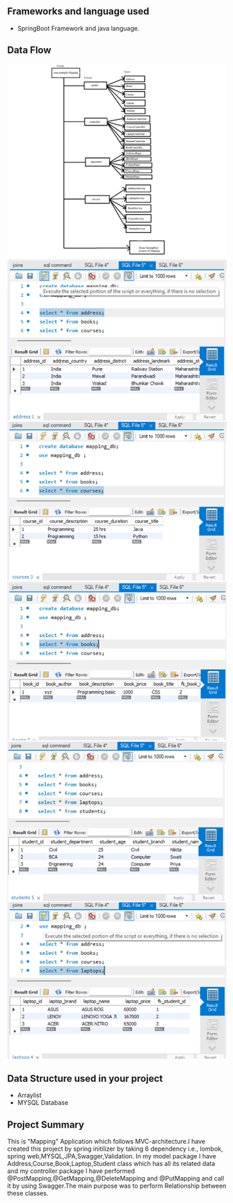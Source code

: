 ## **Frameworks and language used**
* SpringBoot Framework and java language.
## **Data Flow**

![Data Flow](DFD3.png)
![DataBase Design](Address.png)
![DataBase Design](Course.png)
![DataBase Design](Book.png)
![DataBase Design](Student.png)
![DataBase Design](Laptop.png)
## **Data Structure used in your project**
* Arraylist
* MYSQL Database
## **Project Summary**

This is "Mapping" Application which follows MVC-architecture.I have created this project by spring initilizer by taking 6 dependency i.e., lombok, spring web,MYSQL,JPA,Swagger,Validation. In my model package I have Address,Course,Book,Laptop,Student class which has all its related data and my controller package I have performed @PostMapping,@GetMapping,@DeleteMapping and @PutMapping and call it by using Swagger.The main purpose was to perform Relationship between these classes.

